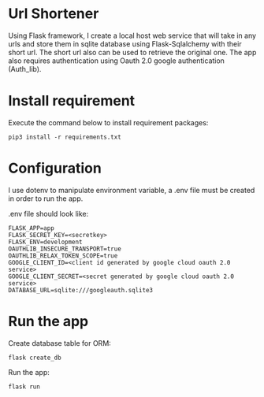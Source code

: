 # Url Shortener

Using Flask framework, I create a local host web service that will take in any urls and store them in sqlite database using Flask-Sqlalchemy with their short url. The short url also can be used to retrieve the original one. The app also requires authentication using Oauth 2.0 google authentication (Auth_lib).

# Install requirement
Execute the command below to install requirement packages:

```pip3 install -r requirements.txt```

# Configuration
I use dotenv to manipulate environment variable, a .env file must be created in order to run the app.

.env file should look like:

```
FLASK_APP=app
FLASK_SECRET_KEY=<secretkey>
FLASK_ENV=development
OAUTHLIB_INSECURE_TRANSPORT=true
OAUTHLIB_RELAX_TOKEN_SCOPE=true
GOOGLE_CLIENT_ID=<client id generated by google cloud oauth 2.0 service>
GOOGLE_CLIENT_SECRET=<secret generated by google cloud oauth 2.0 service>
DATABASE_URL=sqlite:///googleauth.sqlite3
```


# Run the app

Create database table for ORM:

``` flask create_db ```

Run the app:

```flask run```
